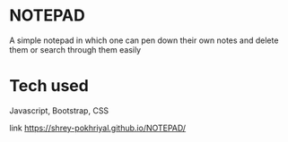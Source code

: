 # NOTEPAD
A simple notepad in which one can pen down their own notes and delete them or search through them easily 
# Tech used
Javascript, Bootstrap, CSS

link https://shrey-pokhriyal.github.io/NOTEPAD/
